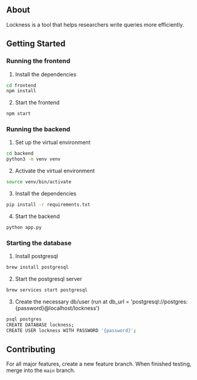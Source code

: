 ## About

Lockness is a tool that helps researchers write queries more efficiently.

## Getting Started

### Running the frontend

1. Install the dependencies
```bash
cd frontend
npm install
```

2. Start the frontend
```bash
npm start
```

### Running the backend

1. Set up the virtual environment
```bash
cd backend
python3 -m venv venv
```

2. Activate the virtual environment
```bash
source venv/bin/activate
```

3. Install the dependencies
```bash
pip install -r requirements.txt
```

4. Start the backend
```bash
python app.py
```

### Starting the database

1. Install postgresql
```bash
brew install postgresql
```

2. Start the postgresql server
```bash
brew services start postgresql
```

3. Create the necessary db/user (run at db_url = 'postgresql://postgres:{password}@localhost/lockness')
```bash
psql postgres
CREATE DATABASE lockness;
CREATE USER lockness WITH PASSWORD '{password}';
```

## Contributing

For all major features, create a new feature branch. When finished testing, merge into the `main` branch.


